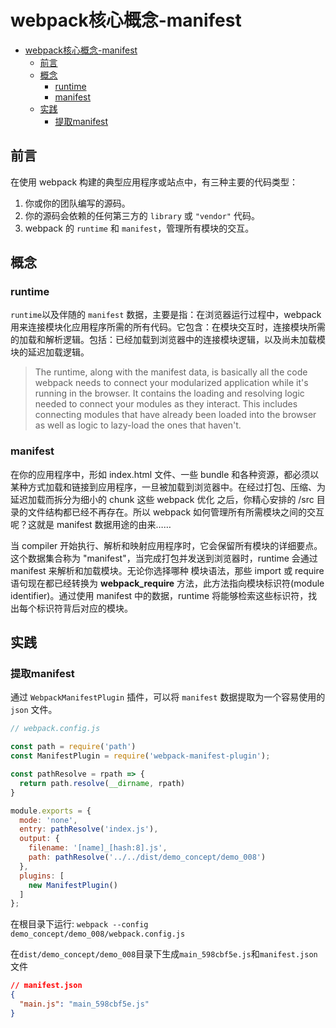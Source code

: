 # webpack核心概念-manifest

- [webpack核心概念-manifest](#webpack核心概念-manifest)
  - [前言](#前言)
  - [概念](#概念)
    - [runtime](#runtime)
    - [manifest](#manifest)
  - [实践](#实践)
    - [提取manifest](#提取manifest)

## 前言

在使用 webpack 构建的典型应用程序或站点中，有三种主要的代码类型：

1. 你或你的团队编写的源码。
2. 你的源码会依赖的任何第三方的 `library` 或 `"vendor"` 代码。
3. webpack 的 `runtime` 和 `manifest`，管理所有模块的交互。

## 概念

### runtime

`runtime`以及伴随的 `manifest` 数据，主要是指：在浏览器运行过程中，webpack 用来连接模块化应用程序所需的所有代码。它包含：在模块交互时，连接模块所需的加载和解析逻辑。包括：已经加载到浏览器中的连接模块逻辑，以及尚未加载模块的延迟加载逻辑。

> The runtime, along with the manifest data, is basically all the code webpack needs to connect your modularized application while it's running in the browser. It contains the loading and resolving logic needed to connect your modules as they interact. This includes connecting modules that have already been loaded into the browser as well as logic to lazy-load the ones that haven't.

### manifest

在你的应用程序中，形如 index.html 文件、一些 bundle 和各种资源，都必须以某种方式加载和链接到应用程序，一旦被加载到浏览器中。在经过打包、压缩、为延迟加载而拆分为细小的 chunk 这些 webpack 优化 之后，你精心安排的 /src 目录的文件结构都已经不再存在。所以 webpack 如何管理所有所需模块之间的交互呢？这就是 manifest 数据用途的由来……

当 compiler 开始执行、解析和映射应用程序时，它会保留所有模块的详细要点。这个数据集合称为 "manifest"，当完成打包并发送到浏览器时，runtime 会通过 manifest 来解析和加载模块。无论你选择哪种 模块语法，那些 import 或 require 语句现在都已经转换为 __webpack_require__ 方法，此方法指向模块标识符(module identifier)。通过使用 manifest 中的数据，runtime 将能够检索这些标识符，找出每个标识符背后对应的模块。

## 实践

### 提取manifest

通过 `WebpackManifestPlugin` 插件，可以将 `manifest` 数据提取为一个容易使用的 `json` 文件。

``` js
// webpack.config.js

const path = require('path')
const ManifestPlugin = require('webpack-manifest-plugin');

const pathResolve = rpath => {
  return path.resolve(__dirname, rpath)
}

module.exports = {
  mode: 'none',
  entry: pathResolve('index.js'),
  output: {
    filename: '[name]_[hash:8].js',
    path: pathResolve('../../dist/demo_concept/demo_008')
  },
  plugins: [
    new ManifestPlugin()
  ]
};
```

在根目录下运行: `webpack --config demo_concept/demo_008/webpack.config.js`

在`dist/demo_concept/demo_008`目录下生成`main_598cbf5e.js`和`manifest.json`文件

``` json
// manifest.json
{
  "main.js": "main_598cbf5e.js"
}
```
